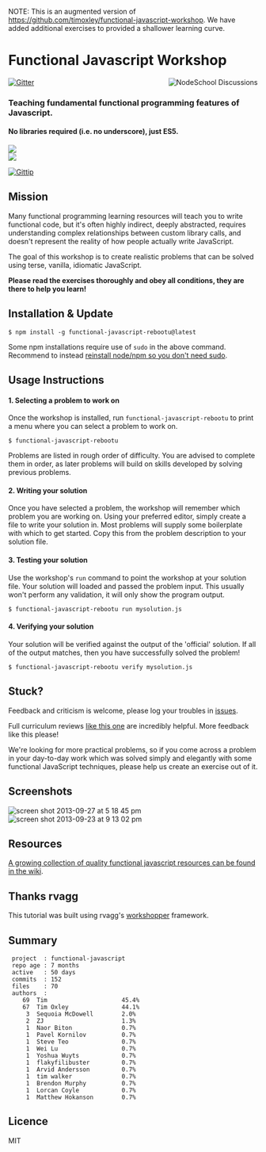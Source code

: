 NOTE: This is an augmented version of https://github.com/timoxley/functional-javascript-workshop. We have added additional exercises to provided a shallower learning curve.

# Functional Javascript Workshop

[![Gitter](https://badges.gitter.im/Join%20Chat.svg)](https://gitter.im/nodeschool/discussions?utm_source=badge&utm_medium=badge&utm_campaign=pr-badge&utm_content=badge)
<img alt="NodeSchool Discussions" src="https://f.cloud.github.com/assets/43438/1368315/63919ad8-3997-11e3-909e-8193f5a94b59.png" align="right">

### Teaching fundamental functional programming features of Javascript.

#### No libraries required (i.e. no underscore), just ES5.

<a href="https://nodei.co/npm/functional-javascript-workshop/" ><img src="https://nodei.co/npm/functional-javascript-workshop.png?downloads=true&stars=true"><br />
<img src="https://nodei.co/npm-dl/functional-javascript-workshop.png?months=12">
</a>



[![Gittip](http://img.shields.io/gittip/timoxley.png)](https://www.gittip.com/timoxley/)
## Mission

Many functional programming learning resources will teach you to write functional code, but it's often highly indirect,
deeply abstracted, requires understanding complex relationships between custom library calls, and doesn't represent
the reality of how people actually write JavaScript.

The goal of this workshop is to create realistic problems that can be solved using terse, vanilla, idiomatic JavaScript.

**Please read the exercises thoroughly and obey all conditions, they are there to help you learn!**

## Installation & Update

```
$ npm install -g functional-javascript-rebootu@latest
```

Some npm installations require use of `sudo` in the above command. Recommend to instead [reinstall node/npm so you don't need sudo](https://gist.github.com/isaacs/579814).

## Usage Instructions

#### 1. Selecting a problem to work on

Once the workshop is installed, run `functional-javascript-rebootu` to print a menu
where you can select a problem to work on.

```
$ functional-javascript-rebootu
```

Problems are listed in rough order of difficulty. You are advised to complete them in order, as later problems
will build on skills developed by solving previous problems.

#### 2. Writing your solution

Once you have selected a problem, the workshop will remember which problem you are working on. 
Using your preferred editor, simply create a file to write your solution in. Most problems will
supply some boilerplate with which to get started. Copy this from the problem description to your
solution file.

#### 3. Testing your solution

Use the workshop's `run` command to point the workshop at your solution file. Your solution will loaded 
and passed the problem input. This usually won't perform any validation, it will only show the program output.

```
$ functional-javascript-rebootu run mysolution.js
```
 
#### 4. Verifying your solution

Your solution will be verified against the output of the 'official' solution. 
If all of the output matches, then you have successfully solved the problem!

```
$ functional-javascript-rebootu verify mysolution.js
```

## Stuck?

Feedback and criticism is welcome, please log your troubles in [issues](https://github.com/timoxley/functional-javascript-workshop/issues). 

Full curriculum reviews [like this one](https://github.com/timoxley/functional-javascript-workshop/issues/7) are incredibly helpful. More feedback like this please!

We're looking for more practical problems, so if you come across a problem in your day-to-day work which was solved simply and elegantly with some functional JavaScript techniques, please help us create an exercise out of it.


## Screenshots

![screen shot 2013-09-27 at 5 18 45 pm](https://f.cloud.github.com/assets/43438/1225514/08c87a70-276a-11e3-8db7-485e3c760373.png)
![screen shot 2013-09-23 at 9 13 02 pm](https://f.cloud.github.com/assets/43438/1191466/f289f38a-2451-11e3-9ba5-a3c224b5ca97.png)

## Resources

[A growing collection of quality functional javascript resources can be found in the wiki](https://github.com/timoxley/functional-javascript-workshop/wiki). 


## Thanks rvagg

This tutorial was built using rvagg's [workshopper](https://github.com/rvagg/workshopper) framework.

## Summary

```
 project  : functional-javascript
 repo age : 7 months
 active   : 50 days
 commits  : 152
 files    : 70
 authors  :
    69	Tim                     45.4%
    67	Tim Oxley               44.1%
     3	Sequoia McDowell        2.0%
     2	ZJ                      1.3%
     1	Naor Biton              0.7%
     1	Pavel Kornilov          0.7%
     1	Steve Teo               0.7%
     1	Wei Lu                  0.7%
     1	Yoshua Wuyts            0.7%
     1	flakyfilibuster         0.7%
     1	Arvid Andersson         0.7%
     1	tim walker              0.7%
     1	Brendon Murphy          0.7%
     1	Lorcan Coyle            0.7%
     1	Matthew Hokanson        0.7%
```

## Licence

MIT
